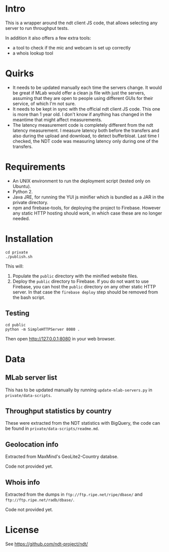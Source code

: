 # Intro

This is a wrapper around the ndt client JS code, that allows selecting any server to run throughput tests.

In addition it also offers a few extra tools:
* a tool to check if the mic and webcam is set up correctly
* a whois lookup tool

# Quirks

* It needs to be updated manually each time the servers change. It
would be great if MLab would offer a clean js file with just the
servers, assuming that they are open to people using different GUIs
for their service, of which I'm not sure.
* It needs to be kept in sync with the official ndt client JS code.
This one is more than 1 year old. I don't know if anything has changed
in the meantime that might affect measurements.
* The latency measurement code is completely different from the ndt
latency measurement. I measure latency both before the transfers and
also during the upload and download, to detect bufferbloat. Last time
I checked, the NDT code was measuring latency only during one of the
transfers.

# Requirements

* An UNIX environment to run the deployment script (tested only on Ubuntu).
* Python 2.
* Java JRE, for running the YUI js minifier which is bundled as a JAR in the private directory.
* npm and firebase-tools, for deploying the project to Firebase. However any static HTTP hosting should work,
  in which case these are no longer needed.

# Installation

```
cd private
./publish.sh
```

This will:

1. Populate the `public` directory with the minified website files.
2. Deploy the `public` directory to Firebase. If you do not want to use Firebase, you can host the `public`
   directory on any other static HTTP server. In that case the `firebase deploy` step should be removed from the bash script.

## Testing

```
cd public
python -m SimpleHTTPServer 8080 .
```

Then open http://127.0.0.1:8080 in your web browser.

# Data

## MLab server list

This has to be updated manually by running `update-mlab-servers.py` in `private/data-scripts`.

## Throughput statistics by country

These were extracted from the NDT statistics with BigQuery, the code can be found in `private/data-scripts/readme.md`.

## Geolocation info

Extracted from MaxMind's GeoLite2-Country databse.

Code not provided yet.

## Whois info

Extracted from the dumps in `ftp://ftp.ripe.net/ripe/dbase/` and `ftp://ftp.ripe.net/radb/dbase/`.

Code not provided yet.

# License

See https://github.com/ndt-project/ndt/
